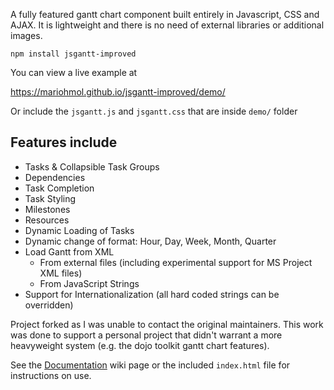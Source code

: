 A fully featured gantt chart component built entirely in Javascript, CSS and AJAX. It is lightweight and there is no need of external libraries or additional images.

`npm install jsgantt-improved`

You can view a live example at 

https://mariohmol.github.io/jsgantt-improved/demo/


Or include the `jsgantt.js` and `jsgantt.css` that are inside `demo/`  folder



## Features include

  * Tasks & Collapsible Task Groups
  * Dependencies
  * Task Completion
  * Task Styling
  * Milestones
  * Resources
  * Dynamic Loading of Tasks
  * Dynamic change of format: Hour, Day, Week, Month, Quarter
  * Load Gantt from XML
    * From external files (including experimental support for MS Project XML files)
    * From JavaScript Strings
  * Support for Internationalization (all hard coded strings can be overridden)

Project forked as I was unable to contact the original maintainers. This work was done to support a personal project that didn't warrant a more heavyweight system (e.g. the dojo toolkit gantt chart features).

See the [Documentation](https://github.com/jsGanttImproved/jsgantt-improved/wiki/Documentation) wiki page or the included ``index.html`` file for instructions on use.
